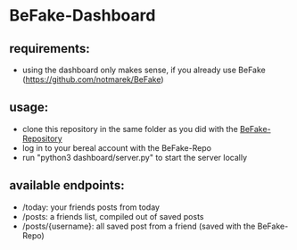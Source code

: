 # BeFake-Dashboard


## requirements:
- using the dashboard only makes sense, if you already use BeFake (https://github.com/notmarek/BeFake)

## usage:
- clone this repository in the same folder as you did with the [BeFake-Repository](http://github.com/notmarek/BeFake)
- log in to your bereal account with the BeFake-Repo
- run "python3 dashboard/server.py" to start the server locally

## available endpoints:
- /today: your friends posts from today
- /posts: a friends list, compiled out of saved posts
- /posts/{username}: all saved post from a friend (saved with the BeFake-Repo)
